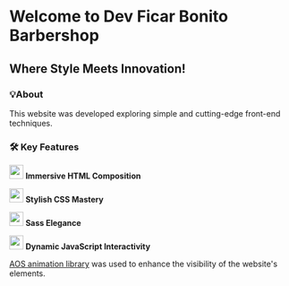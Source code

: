 # Welcome to Dev Ficar Bonito Barbershop
## Where Style Meets Innovation!

### 💡About

<p>This website was developed exploring simple and cutting-edge front-end techniques.</p>

### 🛠️ Key Features

<p><img style="width: 25px" src="https://cdn.jsdelivr.net/gh/devicons/devicon/icons/html5/html5-original-wordmark.svg" /> <strong>Immersive HTML Composition</strong></p>

<p><img style="width: 25px" src="https://cdn.jsdelivr.net/gh/devicons/devicon/icons/css3/css3-original-wordmark.svg" /> <strong>Stylish CSS Mastery</strong></p>

<p><img style="width: 25px" src="https://cdn.jsdelivr.net/gh/devicons/devicon/icons/sass/sass-original.svg" /> <strong>Sass Elegance</strong></p>

<p><img style="width: 25px" src="https://cdn.jsdelivr.net/gh/devicons/devicon/icons/javascript/javascript-original.svg" /> <strong>Dynamic JavaScript Interactivity</strong></p>

<p><a href="https://michalsnik.github.io/aos/" target="_blank" title="AOS - Animate On Scroll Library">AOS animation library</a> was used to enhance the visibility of the website's elements.</p>
